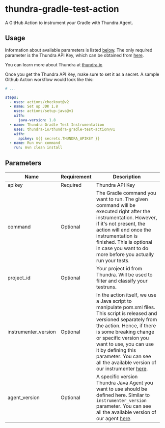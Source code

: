# thundra-gradle-test-action

A GitHub Action to instrument your Gradle with Thundra Agent.

## Usage

Information about available parameters is listed [below](#parameters). The only required parameter is the Thundra API Key, which can be obtained from [here]().

You can learn more about Thundra at [thundra.io](https://thundra.io)

Once you get the Thundra API Key, make sure to set it as a secret. A sample Github Action workflow would look like this:

```yaml
# ...

steps:
  - uses: actions/checkout@v2
  - name: Set up JDK 1.8
    uses: actions/setup-java@v1
    with:
      java-version: 1.8
  - name: Thundra Gradle Test Instrumentation
    uses: thundra-io/thundra-gradle-test-action@v1
    with:
      apikey: ${{ secrets.THUNDRA_APIKEY }}
  - name: Run mvn command
    run: mvn clean install
```

## Parameters

| Name                  | Requirement       | Description
| ---                   | ---               | ---
| apikey                | Required          | Thundra API Key
| command               | Optional          | The Gradle command you want to run. The given command will be executed right after the instrumentation. However, if it's not present, the action will end once the instrumentation is finished. This is optional in case you want to do more before you actually run your tests.
| project_id            | Optional          | Your project id from Thundra. Will be used to filter and classify your testruns.
| instrumenter_version  | Optional          | In the action itself, we use a Java script to manipulate pom.xml files. This script is released and versioned separately from the action. Hence, if there is some breaking change or specific version you want to use, you can use it by defining this parameter. You can see all the available version of our instrumenter [here](https://search.maven.org/artifact/io.thundra.agent/thundra-agent-gradle-test-instrumentation).
| agent_version         | Optional          | A specific version Thundra Java Agent you want to use should be defined here. Similar to `instrumenter_version` parameter. You can see all the available version of our agent [here]().
